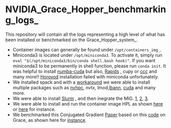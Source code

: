 # NVIDIA_Grace_Hopper_benchmarking_logs_
This repository will contain all the logs representing a high level of what has been installed or benchmarked on the Grace_Hopper_system_.

* Container images can generally be found under ```/opt/containers_img_```.
* Miniconda3 is located under ```/opt/miniconda3```. To activate it, simply run ```eval "$(/opt/miniconda3/bin/conda shell.bash hook)"```. If you want miniconda3 to be permanently in shell function, please run  ```conda init```.
  It was helpful to install [numba-cuda](https://github.com/kf-cuanschutz/NVIDIA_Grace_Hopper_benchmarking_logs_/blob/main/Daily_installs_loggings/Log_May_30th%26Jun_4th_kf_.md) but also, [Rapids](https://github.com/kf-cuanschutz/NVIDIA_Grace_Hopper_benchmarking_logs_/blob/main/Daily_installs_loggings/Log_June25th_kf.md) , cupy or [ccc](https://github.com/kf-cuanschutz/NVIDIA_Grace_Hopper_benchmarking_logs_/blob/main/Daily_installs_loggings/Additional_install_July24th_2024_.md) and many more!! [Horovod](https://github.com/kf-cuanschutz/NVIDIA_Grace_Hopper_benchmarking_logs_/blob/main/Daily_installs_loggings/Log_Jun20th_kf.md) installation failed with miniconda unfortunately.
* We installed spack and with a [workaround](https://github.com/kf-cuanschutz/NVIDIA_Grace_Hopper_benchmarking_logs_/blob/main/Daily_installs_loggings/Spack_install_Jul_24_.md) we were able to install multiple packages such as
  [nvhpc](https://github.com/kf-cuanschutz/NVIDIA_Grace_Hopper_benchmarking_logs_/blob/main/Daily_installs_loggings/Spack_install_Jul_24_.md), nvtx, lmod,[lbann](https://github.com/kf-cuanschutz/NVIDIA_Grace_Hopper_benchmarking_logs_/blob/main/Daily_installs_loggings/Jul_26th%2B2024_.md), [cuda](https://github.com/kf-cuanschutz/NVIDIA_Grace_Hopper_benchmarking_logs_/blob/main/Daily_installs_loggings/Install_July_28th_.md) and many more.
* We were able to install [Slurm](https://github.com/kf-cuanschutz/NVIDIA_Grace_Hopper_benchmarking_logs_/blob/main/Daily_installs_loggings/Log_Jul_20th_kf_.md) , and then inegrate the MIG. [1](
    https://github.com/kf-cuanschutz/NVIDIA_Grace_Hopper_benchmarking_logs_/blob/main/Daily_installs_loggings/July_27th_2024_.md), [2](https://github.com/kf-cuanschutz/NVIDIA_Grace_Hopper_benchmarking_logs_/blob/main/Daily_installs_loggings/Lessons_learned_from_the_slurm_MIG_installation_July_27th_.md), [3](https://github.com/kf-cuanschutz/NVIDIA_Grace_Hopper_benchmarking_logs_/blob/main/Experiments/Profiling_Jul_28th_2024.md).
* We were able to install and run the container image HPL as shown [here](https://github.com/kf-cuanschutz/NVIDIA_Grace_Hopper_benchmarking_logs_/blob/main/Daily_installs_loggings/Log_Jul_20th_kf_.md) or [here](https://github.com/kf-cuanschutz/NVIDIA_Grace_Hopper_benchmarking_logs_/blob/main/Experiments/HPL_CPU_CG_experiment_1_0722_24.log) for instance.
* We benchmarked this Conjugated Gradient [Paper](https://arxiv.org/pdf/1212.0873) based on this [code](https://code.google.com/archive/p/ac-dc/downloads) on Grace, as shown here for [instance](https://github.com/kf-cuanschutz/NVIDIA_Grace_Hopper_benchmarking_logs_/blob/main/Experiments/AC-DC_072224_kf_.md).
